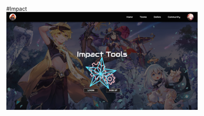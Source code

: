 #Impact
![Hero Image from Impact Tools](https://github.com/Briffon/genshinHelper/blob/master/Images/HeroPreview.png?raw=true)
